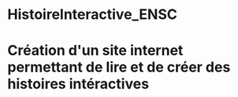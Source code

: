 # HistoireInteractive_ENSC
#
# Création d'un site internet permettant de lire et de créer des histoires intéractives
#
